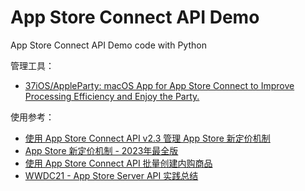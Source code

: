 # App Store Connect API Demo
App Store Connect API Demo code with Python

管理工具：

- [37iOS/AppleParty: macOS App for App Store Connect to Improve Processing Efficiency and Enjoy the Party.](https://github.com/37iOS/AppleParty)


使用参考：

- [使用 App Store Connect API v2.3 管理 App Store 新定价机制](https://juejin.cn/post/7219298341462196281/)
- [App Store 新定价机制 - 2023年最全版](https://juejin.cn/post/7213022785366933559)
- [使用 App Store Connect API 批量创建内购商品](https://juejin.cn/post/7181099247956131896)
- [WWDC21 - App Store Server API 实践总结](https://juejin.cn/post/7056976669139009573)

